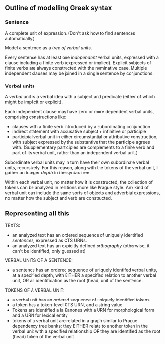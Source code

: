 ## Outline of modelling Greek syntax

### Sentence

A complete unit of expression. (Don't ask how to find sentences automatically.)

Model a sentence as a *tree of verbal units*.  

Every sentence has at least one *independent* verbal units, expressed with a clause including a finite verb (expressed or implied).  Explicit subjects of finite verbs are always constructed with the nominative case. Multiple independent clauses may be joined in a single sentence by conjunctions.


### Verbal units

A *verbal* unit is a verbal idea with a subject and predicate (either of which might be implicit or explicit).

Each independent clause may have zero or more dependent verbal units, comprising constructions like:

- clauses with a finite verb introduced by a subordinating conjunction
- indirect statement with accusative subject + infinitive or participle
- participial verbal unit in either circumstantial or attributive construction, with subject expressed by the substantive that the participle agrees with.  (Supplementary participles are complements to a finite verb and part of its verbal unit, rather than an independent verbal unit.)

Subordinate verbal units may in turn have their own subordinate verbal units, recursively.  For this reason, along with the tokens of the verbal unit, I gather an integer *depth* in the syntax tree.

Within each verbal unit, no matter how it is constructed, the collection of tokens can be analyzed in relations more like Prague style.  Any kind of verbal unit can include the same sorts of objects and adverbial expressions, no matter how the subject and verb are constructed.

## Representing all this


TEXTS:

- an analyzed text has an ordered sequence of uniquely identified *sentences*, expressed as CTS URNs.
- an analyzed text has an expicitly defined *orthography* (otherwise, it can't be identified, only guessed at)


VERBAL UNITS OF A SENTENCE:

- a sentence has an ordered sequence of uniquely identifed verbal units, at a specified depth, with EITHER a specified relation to another verbal unit, OR an identification as the root (head) unit of the sentence.


TOKENS OF A VERBAL UNIT:

- a verbal unit has an ordered sequence of uniquely identified tokens.
- a token has a token-level CTS URN, and a string value
- Tokens are identified a la Kanones with a URN for morphological form and a URN for lexical entity
- tokens of a verbal unit are related in a graph similar to Prague dependency tree banks: they EITHER relate to another token in the verbal unit with a specified relationship OR they are identified as the root (head) token of the verbal unit